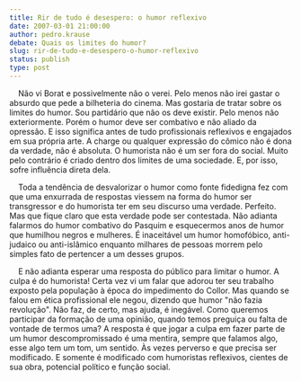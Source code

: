 ```yaml
---
title: Rir de tudo é desespero: o humor reflexivo 
date: 2007-03-01 21:00:00
author: pedro.krause
debate: Quais os limites do humor?
slug: rir-de-tudo-e-desespero-o-humor-reflexivo
status: publish 
type: post
---
```


    Não vi Borat e possivelmente não o verei. Pelo menos não irei gastar o absurdo que pede a bilheteria do cinema. Mas gostaria de tratar sobre os limites do humor. Sou partidário que não os deve existir. Pelo menos não exteriormente. Porém o humor deve ser combativo e não aliado da opressão. E isso significa antes de tudo profissionais reflexivos e engajados em sua própria arte. A charge ou qualquer expressão do cômico não é dona da verdade, não é absoluta. O humorista não é um ser fora do social. Muito pelo contrário é criado dentro dos limites de uma sociedade. E, por isso, sofre influência direta dela.          
  
    Toda a tendência de desvalorizar o humor como fonte fidedigna fez com que uma enxurrada de respostas viessem na forma do humor ser transgressor e do humorista ter em seu discurso uma verdade. Perfeito. Mas que fique claro que esta verdade pode ser contestada. Não adianta falarmos do humor combativo do Pasquim e esquecermos anos de humor que humilhou negros e mulheres. É inaceitável um humor homofóbico, anti-judaico ou anti-islâmico enquanto milhares de pessoas morrem pelo simples fato de pertencer a um desses grupos.          
  
    E não adianta esperar uma resposta do público para limitar o humor. A culpa é do humorista! Certa vez vi um falar que adorou ter seu trabalho exposto pela população à época do impedimento do Collor. Mas quando se falou em ética profissional ele negou, dizendo que humor "não fazia revolução". Não faz, de certo, mas ajuda, é inegável. Como queremos participar da formação de uma opinião, quando temos preguiça ou falta de vontade de termos uma? A resposta é que jogar a culpa em fazer parte de um humor descompromissado é uma mentira, sempre que falamos algo, esse algo tem um tom, um sentido. Às vezes perverso e que precisa ser modificado. E somente é modificado com humoristas reflexivos, cientes de sua obra, potencial político e função social.  

